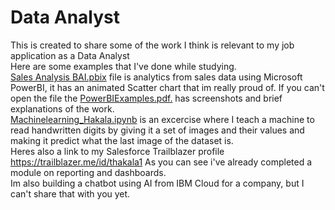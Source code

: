 # Data Analyst
This is created to share some of the work I think is relevant to my job application as a Data Analyst<br>
Here are some examples that I've done while studying.<br>
<a href="https://github.com/TomiHaka/data-analytics/blob/main/Sales%20Analysis%20BAI.pbix">Sales Analysis BAI.pbix<a/> file is analytics from sales data using Microsoft PowerBI, it has an animated Scatter chart that im really proud of. If you can't open the file the <a href="https://github.com/TomiHaka/data-analytics/blob/main/PowerBIExamples.pdf">PowerBIExamples.pdf.<a/> has screenshots and brief explanations of the work.<br>
<a href="https://github.com/TomiHaka/data-analytics/blob/main/Machinelearning_Hakala.ipynb">Machinelearning_Hakala.ipynb<a/> is an excercise where I teach a machine to read handwritten digits by giving it a set of images and their values and making it predict what the last image of the dataset is.<br>
Heres also a link to my Salesforce Trailblazer profile https://trailblazer.me/id/thakala1 As you can see i've already completed a module on reporting and dashboards.<br>
Im also building a chatbot using AI from IBM Cloud for a company, but I can't share that with you yet.

  
